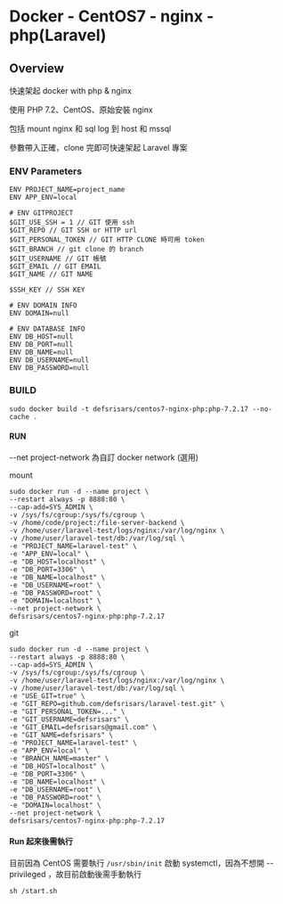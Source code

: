 # Docker - CentOS7 - nginx - php(Laravel)

## Overview

快速架起 docker with php & nginx

使用 PHP 7.2、CentOS、原始安裝 nginx

包括 mount nginx 和 sql log 到 host 和 mssql

參數帶入正確，clone 完即可快速架起 Laravel 專案

### ENV Parameters
```
ENV PROJECT_NAME=project_name
ENV APP_ENV=local

# ENV GITPROJECT
$GIT_USE_SSH = 1 // GIT 使用 ssh
$GIT_REPO // GIT SSH or HTTP url
$GIT_PERSONAL_TOKEN // GIT HTTP CLONE 時可用 token
$GIT_BRANCH // git clone 的 branch
$GIT_USERNAME // GIT 帳號
$GIT_EMAIL // GIT EMAIL
$GIT_NAME // GIT NAME

$SSH_KEY // SSH KEY

# ENV DOMAIN INFO
ENV DOMAIN=null

# ENV DATABASE INFO
ENV DB_HOST=null
ENV DB_PORT=null
ENV DB_NAME=null
ENV DB_USERNAME=null
ENV DB_PASSWORD=null
```

### BUILD
```
sudo docker build -t defsrisars/centos7-nginx-php:php-7.2.17 --no-cache .
```

#### RUN
--net project-network 為自訂 docker network (選用)

mount
```
sudo docker run -d --name project \
--restart always -p 8888:80 \
--cap-add=SYS_ADMIN \
-v /sys/fs/cgroup:/sys/fs/cgroup \
-v /home/code/project:/file-server-backend \
-v /home/user/laravel-test/logs/nginx:/var/log/nginx \ 
-v /home/user/laravel-test/db:/var/log/sql \
-e "PROJECT_NAME=laravel-test" \
-e "APP_ENV=local" \
-e "DB_HOST=localhost" \
-e "DB_PORT=3306" \
-e "DB_NAME=localhost" \
-e "DB_USERNAME=root" \
-e "DB_PASSWORD=root" \
-e "DOMAIN=localhost" \
--net project-network \
defsrisars/centos7-nginx-php:php-7.2.17
```

git
```
sudo docker run -d --name project \
--restart always -p 8888:80 \
--cap-add=SYS_ADMIN \
-v /sys/fs/cgroup:/sys/fs/cgroup \
-v /home/user/laravel-test/logs/nginx:/var/log/nginx \
-v /home/user/laravel-test/db:/var/log/sql \
-e "USE_GIT=true" \
-e "GIT_REPO=github.com/defsrisars/laravel-test.git" \
-e "GIT_PERSONAL_TOKEN=..." \
-e "GIT_USERNAME=defsrisars" \
-e "GIT_EMAIL=defsrisars@gmail.com" \
-e "GIT_NAME=defsrisars" \
-e "PROJECT_NAME=laravel-test" \
-e "APP_ENV=local" \
-e "BRANCH_NAME=master" \
-e "DB_HOST=localhost" \
-e "DB_PORT=3306" \
-e "DB_NAME=localhost" \
-e "DB_USERNAME=root" \
-e "DB_PASSWORD=root" \
-e "DOMAIN=localhost" \
--net project-network \
defsrisars/centos7-nginx-php:php-7.2.17
```



#### Run 起來後需執行 
目前因為 CentOS 需要執行 `/usr/sbin/init` 啟動 systemctl，因為不想開 --privileged ，故目前啟動後需手動執行
```
sh /start.sh
```
